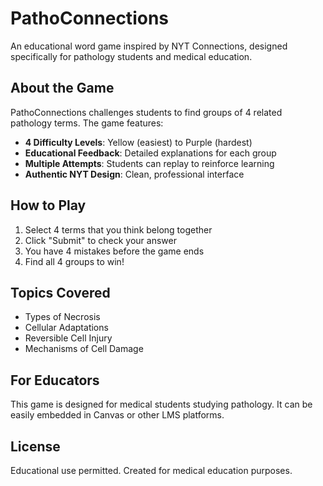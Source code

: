 # PathoConnections

An educational word game inspired by NYT Connections, designed specifically for pathology students and medical education.

## About the Game

PathoConnections challenges students to find groups of 4 related pathology terms. The game features:

- **4 Difficulty Levels**: Yellow (easiest) to Purple (hardest)
- **Educational Feedback**: Detailed explanations for each group
- **Multiple Attempts**: Students can replay to reinforce learning
- **Authentic NYT Design**: Clean, professional interface

## How to Play

1. Select 4 terms that you think belong together
2. Click "Submit" to check your answer
3. You have 4 mistakes before the game ends
4. Find all 4 groups to win!

## Topics Covered

- Types of Necrosis
- Cellular Adaptations
- Reversible Cell Injury
- Mechanisms of Cell Damage

## For Educators

This game is designed for medical students studying pathology. It can be easily embedded in Canvas or other LMS platforms.

## License

Educational use permitted. Created for medical education purposes.